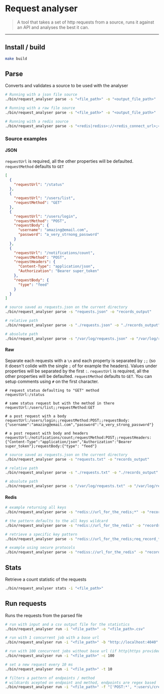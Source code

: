 # Request analyser

> A tool that takes a set of http requests from a source, runs it against an API and analyses the best it can.

---

## Install / build

```bash
make build
```

## Parse

Converts and validates a source to be used with the analyser

```bash
# Running with a json file source
./bin/request_analyser parse -s "<file_path>" -o "<output_file_path>"

# Running with a raw file source
./bin/request_analyser parse -s "<file_path>" -o "<output_file_path>"

# Running with a redis source
./bin/request_analyser parse -s "<redis|rediss>://<redis_connect_url>;<pattern>" -o "<output_file_path>"
```

### Source examples

#### JSON

`requestUrl` is required, all the other properties will be defaulted. `requestMethod` defaults to `GET`

```json
[
  {
    "requestUrl": "/status"
  },
  {
    "requestUrl": "/users/list",
    "requestMethod": "GET"
  },
  {
    "requestUrl": "/users/login",
    "requestMethod": "POST",
    "requestBody": {
      "username": "amazing@email.com",
      "password": "a_very_strnong_password"
    }
  },
  {
    "requestUrl": "/notifications/count",
    "requestMethod": "POST",
    "requestHeaders": {
      "Content-Type": "application/json",
      "Authorization": "Bearer super_token"
    },
    "requestBody": {
      "type": "feed"
    }
  }
]
```

```bash
# source saved as requests.json on the current directory
./bin/request_analyser parse -s "requests.json" -o "records_output"

# relative path
./bin/request_analyser parse -s "./requests.json" -o "./records_output"

# absolute path
./bin/request_analyser parse -s "/var/log/requests.json" -o "/var/log/records_output"
```

#### Raw

Separate each requests with a `\n` and each property is separated by `;;` (so it doesn't colide with the single `;` of for example the headers). Values under properties will be separated by the first `:`.
`requestUrl` is required, all the other properties will be defaulted. `requestMethod` defaults to `GET`.
You can setup comments using `#` on the first character.

```
# request status defaulting to "GET" method
requestUrl:/status

# same status request but with the method in there
requestUrl:/users/list;;requestMethod:GET

# a post request with a body
requestUrl:/users/login;;requestMethod:POST;;requestBody:{"username":"amazing@email.com","password":"a_very_strong_password"}

# a post request with body and headers
requestUrl:/notifications/count;requestMethod:POST;;requestHeaders:{"Content-Type":"application/json","Authorization":"Bearer super_token"};requestBody:{"type": "feed"}
```

```bash
# source saved as requests.json on the current directory
./bin/request_analyser parse -s "requests.txt" -o "records_output"

# relative path
./bin/request_analyser parse -s "./requests.txt" -o "./records_output"

# absolute path
./bin/request_analyser parse -s "/var/log/requests.txt" -o "/var/log/records_output"
```

#### Redis

```bash
# example returning all keys
./bin/request_analyser parse -s "redis://url_for_the_redis;*" -o "records_output"

# the pattern defaults to the all keys wildcard
./bin/request_analyser parse -s "redis://url_for_the_redis" -o "records_output"

# retrieve a specific key pattern
./bin/request_analyser parse -s "redis://url_for_the_redis;req_record_*" -o "records_output"

# example using secure protocols
./bin/request_analyser parse -s "rediss://url_for_the_redis" -o "records_output"
```

## Stats

Retrieve a count statistic of the requests

```bash
./bin/request_analyser stats -i "<file_path>"
```

## Run requests

Runs the requests from the parsed file

```bash
# run with input and a csv output file for the statistics
./bin/request_analyser run -i "<file_path>" -o "<file_path>.csv"

# run with 1 concurrent job with a base url
./bin/request_analyser run -i "<file_path>" -b "http://localhost:4040"

# run with 100 concurrent jobs without base url (if http|https provided)
./bin/request_analyser run -i "<file_path>" -c 100

# set a new request every 10 ms
./bin/request_analyser run -i "<file_path>" -t 10

# filters a pattern of endpoints / method
# wildcards acepted on endpoint and method, endpoints are regex based
./bin/request_analyser run -i "<file_path>" -f "['POST:*', *:users\/create]"
```
